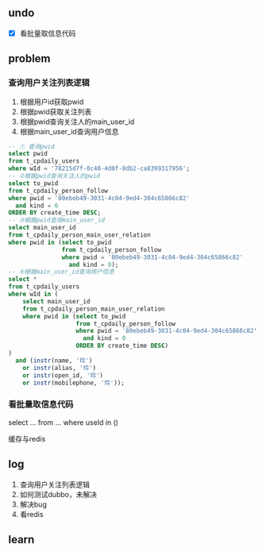 ## undo

- [x] 看批量取信息代码

## problem

### 查询用户关注列表逻辑

1. 根据用户id获取pwid
2. 根据pwid获取关注列表
3. 根据pwid查询关注人的main_user_id
4. 根据main_user_id查询用户信息

```sql
-- ① 查询pwid
select pwid
from t_cpdaily_users
where wId = '78215d7f-0c48-4d0f-8db2-ca8399317956';
-- ②根据pwid查询关注人的pwid
select to_pwid
from t_cpdaily_person_follow
where pwid = '80ebeb49-3031-4c04-9ed4-304c65866c82'
  and kind = 0
ORDER BY create_time DESC;
-- ③根据pwid查询main_user_id
select main_user_id
from t_cpdaily_person_main_user_relation
where pwid in (select to_pwid
               from t_cpdaily_person_follow
               where pwid = '80ebeb49-3031-4c04-9ed4-304c65866c82'
                 and kind = 0);
-- ④根据main_user_id查询用户信息
select *
from t_cpdaily_users
where wId in (
    select main_user_id
    from t_cpdaily_person_main_user_relation
    where pwid in (select to_pwid
                   from t_cpdaily_person_follow
                   where pwid = '80ebeb49-3031-4c04-9ed4-304c65866c82'
                     and kind = 0
                   ORDER BY create_time DESC)
)
  and (instr(name, '玲')
    or instr(alias, '玲')
    or instr(open_id, '玲')
    or instr(mobilephone, '玲'));
```

### 看批量取信息代码

select ... from ... where useId in ()

缓存与redis

## log

1. 查询用户关注列表逻辑
2. 如何测试dubbo，未解决
3. 解决bug
4. 看redis

## learn

